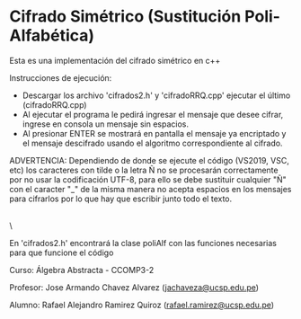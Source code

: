 # Cifrado Simétrico (Sustitución Poli-Alfabética)


Esta es una implementación del cifrado simétrico en c++ 

Instrucciones de ejecución:
* Descargar los archivo 'cifrados2.h' y 'cifradoRRQ.cpp' ejecutar el último (cifradoRRQ.cpp)
* Al ejecutar el programa le pedirá ingresar el mensaje que desee cifrar, ingrese en consola un mensaje sin espacios.
* Al presionar ENTER se mostrará en pantalla el mensaje ya encriptado y el mensaje descifrado usando el algoritmo correspondiente al cifrado.

ADVERTENCIA: Dependiendo de donde se ejecute el código (VS2019, VSC, etc) los caracteres con tilde o la letra Ñ no se procesarán correctamente por no usar la codificación UTF-8, para ello se debe sustituir cualquier "Ñ" con el caracter "_" de la misma manera no acepta espacios en los mensajes para cifrarlos por lo que hay que escribir junto todo el texto.

<br/>\

En 'cifrados2.h' encontrará la clase poliAlf con las funciones necesarias para que funcione el código

Curso: Álgebra Abstracta - CCOMP3-2

Profesor: Jose Armando Chavez Alvarez (jachaveza@ucsp.edu.pe)

Alumno: Rafael Alejandro Ramirez Quiroz (rafael.ramirez@ucsp.edu.pe)

